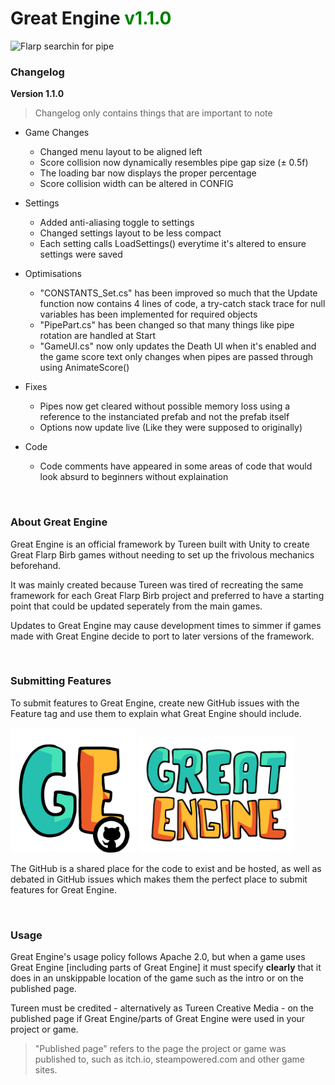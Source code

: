 # Great Engine <span style="color:green">v1.1.0</span>

![Flarp searchin for pipe](https://github.com/user-attachments/assets/f5f92d40-d135-45bb-89c1-f0a1633626cf)


### Changelog
**Version 1.1.0**

> Changelog only contains things that are important to note
- Game Changes
    - Changed menu layout to be aligned left
    - Score collision now dynamically resembles pipe gap size (± 0.5f)
    - The loading bar now displays the proper percentage
    - Score collision width can be altered in CONFIG
    
- Settings
    - Added anti-aliasing toggle to settings 
    - Changed settings layout to be less compact
    - Each setting calls LoadSettings() everytime it's altered to ensure settings were saved 
    
- Optimisations
    - "CONSTANTS_Set.cs" has been improved so much that the Update function now contains 4 lines of code, a try-catch stack trace for null variables has been implemented for required objects
    - "PipePart.cs" has been changed so that many things like pipe rotation are handled at Start
    - "GameUI.cs" now only updates the Death UI when it's enabled and the game score text only changes when pipes are passed through using AnimateScore() 

- Fixes
    - Pipes now get cleared without possible memory loss using a reference to the instanciated prefab and not the prefab itself
    - Options now update live (Like they were supposed to originally)

- Code
    - Code comments have appeared in some areas of code that would look absurd to beginners without explaination

<br/>

### About Great Engine
Great Engine is an official framework by Tureen built with Unity to create Great Flarp Birb games without needing to set up the frivolous mechanics beforehand.

It was mainly created because Tureen was tired of recreating the same framework for each Great Flarp Birb project and preferred to have a starting point that could be updated seperately from the main games.

Updates to Great Engine may cause development times to simmer if games made with Great Engine decide to port to later versions of the framework.

<br/>

### Submitting Features
To submit features to Great Engine, create new GitHub issues with the Feature tag and use them to explain what Great Engine should include.

<img src="Assets/Sprites/UI/Logo/GE_Icon%20GithubVersion.png" width="200"/> <img src="Assets/Sprites/UI/Logo/Great%20Engine.png" width="250"/>

The GitHub is a shared place for the code to exist and be hosted, as well as debated in GitHub issues which makes them the perfect place to submit features for Great Engine.

<br/>

### Usage
Great Engine's usage policy follows Apache 2.0, but when a game uses Great Engine [including parts of Great Engine] it must specify **clearly** that it does in an unskippable location of the game such as the intro or on the published page.

Tureen must be credited - alternatively as Tureen Creative Media - on the published page if Great Engine/parts of Great Engine were used in your project or game.

 > "Published page" refers to the page the project or game was published to, such as itch.io, steampowered.com and other game sites.
